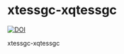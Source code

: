 # xtessgc-xqtessgc

[![DOI](https://zenodo.org/badge/587649549.svg)](https://zenodo.org/badge/latestdoi/587649549)

xtessgc-xqtessgc
